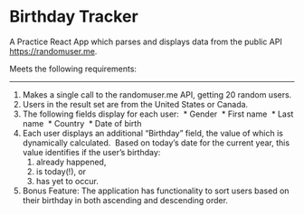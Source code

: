 Birthday Tracker
====

A Practice React App which parses and displays data from the public API https://randomuser.me. 

Meets the following requirements:
____
1. Makes a single call to the randomuser.me API, getting 20 random users. 
2. Users in the result set are from the United States or Canada. 
3. The following fields display for each user: 
       * Gender 
       * First name 
       * Last name 
       * Country 
       * Date of birth 
4. Each user displays an additional “Birthday” field, the value of which is dynamically calculated.  Based on today’s date for the current year, this value identifies if the user’s birthday: 
    1. already happened, 
    2. is today(!), or 
    3. has yet to occur.
5. Bonus Feature: The application has functionality to sort users based on their birthday in both ascending and descending order.